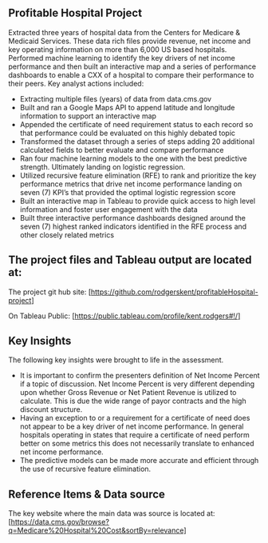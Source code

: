 ## Profitable Hospital Project 
Extracted three years of hospital data from the Centers for Medicare & Medicaid Services. These data rich files provide revenue, net income and key operating information on more than 6,000 US based hospitals. Performed machine learning to identify the key drivers of net income performance and then built an interactive map and a series of performance dashboards to enable a CXX of a hospital to compare their performance to their peers. Key analyst actions included:
* []()Extracting multiple files (years) of data from data.cms.gov
* []()Built and ran a Google Maps API to append latitude and longitude information to support an interactive map
* []()Appended the certificate of need requirement status to each record so that performance could be evaluated on this highly debated topic
* []()Transformed the dataset through a series of steps adding 20 additional calculated fields to better evaluate and compare performance
* []()Ran four machine learning models to the one with the best predictive strength. Ultimately landing on logistic regression.
* []()Utilized recursive feature elimination (RFE) to rank and prioritize the key performance metrics that drive net income performance landing on seven (7) KPI’s that provided the optimal logistic regression score
* []()Built an interactive map in Tableau to provide quick access to high level information and foster user engagement with the data
* []()Built three interactive performance dashboards designed around the seven (7) highest ranked indicators identified in the RFE process and other closely related metrics


## The project files and Tableau output are located at:
The project git hub site: [https://github.com/rodgerskent/profitableHospital-project]

On Tableau Public: [https://public.tableau.com/profile/kent.rodgers#!/]


## Key Insights
The following key insights were brought to life in the assessment.
* []()It is important to confirm the presenters definition of Net Income Percent if a topic of discussion. Net Income Percent is very different depending upon whether Gross Revenue or Net Patient Revenue is utilized to calculate. This is due the wide range of payor contracts and the high discount structure. 
* []()Having an exception to or a requirement for a certificate of need does not appear to be a key driver of net income performance. In general hospitals operating in states that require a certificate of need perform better on some metrics this does not necessarily translate to enhanced net income performance. 
* []()The predictive models can be made more accurate and efficient through the use of recursive feature elimination. 

## Reference Items & Data source
The key website where the main data was source is located at: [https://data.cms.gov/browse?q=Medicare%20Hospital%20Cost&sortBy=relevance]
